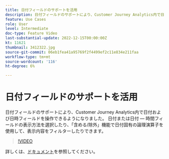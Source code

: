```yaml
---
title: 日付フィールドのサポートを活用
description: 日付フィールドのサポートにより、Customer Journey Analytics内で日付および日時フィールドを操作できるようになりました。 日付または日付 — 時間フィールドの表示方法を選択したり、「含める/除外」機能で日付固有の論理演算子を使用して、表示内容をフィルターしたりできます。
feature: Use Cases
role: User
level: Intermediate
doc-type: Feature Video
last-substantial-update: 2022-12-15T00:00:00Z
kt: 11621
thumbnail: 3412322.jpg
source-git-commit: 06eb1fea41a95769f2f4499ef2c11e834e211faa
workflow-type: tm+mt
source-wordcount: '116'
ht-degree: 6%

---
```



# 日付フィールドのサポートを活用

日付フィールドのサポートにより、Customer Journey Analytics内で日付および日時フィールドを操作できるようになりました。 日付または日付 — 時間フィールドの表示方法を選択したり、「含める/除外」機能で日付固有の論理演算子を使用して、表示内容をフィルターしたりできます。

>[!VIDEO](https://video.tv.adobe.com/v/3412322/?quality=12&learn=on)

詳しくは、[ドキュメント](https://experienceleague.adobe.com/docs/analytics-platform/using/cja-usecases/data-views/data-views-usecases.html?lang=en#date)を参照してください。
